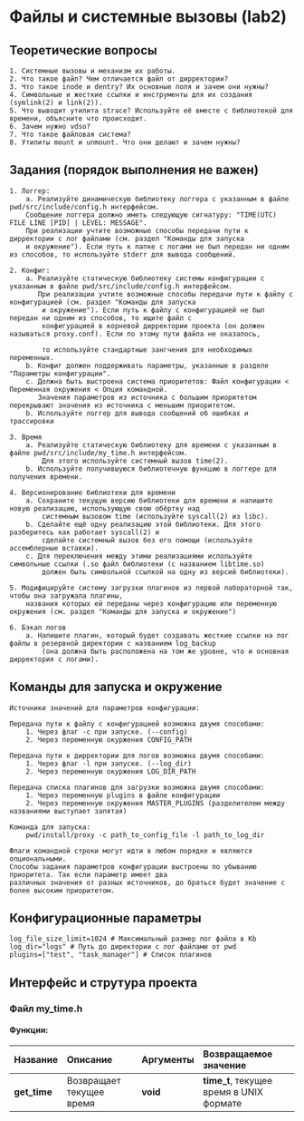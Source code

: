 # Файлы и системные вызовы (lab2)

## Теоретические вопросы
    1. Системные вызовы и механизм их работы.
    2. Что такое файл? Чем отличается файл от дирректории?
    3. Что такое inode и dentry? Их основные поля и зачем они нужны?
    4. Символьные и жесткие ссылки и инструменты для их создания (symlink(2) и link(2)).
    5. Что выводит утилита strace? Используйте её вместе с библиотекой для времени, объясните что происходит.
    6. Зачем нужно vdso?
    7. Что такое файловая система?
    8. Утилиты mount и unmount. Что они делают и зачем нужны?

## Задания (порядок выполнения не важен)
    1. Логгер:
        a. Реализуйте динамическую библиотеку логгера с указанным в файле pwd/src/include/config.h интерфейсом.
        Сообщение логгера должно иметь следующую сигнатуру: "TIME(UTC) FILE LINE [PID] | LEVEL: MESSAGE".
        При реализации учтите возможные способы передачи пути к дирректории с лог файлами (см. раздел "Команды для запуска
        и окружение"). Если путь к папке с логами не был передан ни одним из способов, то используйте stderr для вывода сообщений.

    2. Конфиг:
        a. Реализуйте статическую библиотеку системы конфигурации с указанным в файле pwd/src/include/config.h интерфейсом.
           При реализации учтите возможные способы передачи пути к файлу с конфигурацией (см. раздел "Команды для запуска
            и окружение"). Если путь к файлу с конфигурацией не был передан ни одним из способов, то ищите файл с
            конфигурацией в корневой дирректории проекта (он должен называться proxy.conf). Если по этому пути файла не оказалось,

            то используйте стандартные зангчения для необходимых переменных.
        b. Конфиг должен поддерживать параметры, указанные в разделе "Параметры конфигурации".
        c. Должна быть выстроена система приоритетов: Файл конфигурации < Переменная окружения < Опция командной.
           Значения параметров из источника с большим приоритетом перекрывают значения из источника с меньшим приоритетом.
        b. Используйте логгер для вывода сообщений об ошибках и трассировки

    3. Время
        a. Реализуйте статическую библиотеку для времени с указанным в файле pwd/src/include/my_time.h интерфейсом.
            Для этого используйте системный вызов time(2).
        b. Используйте получившуюся библиотечную функцию в логгере для получения времени.

    4. Версионирование библиотеки для времени
        a. Сохраните текущую версию библиотеки для времени и напишите новую реализацию, использующую свою обёртку над
            системным вызовом time (используйте syscall(2) из libc).
        b. Сделайте ещё одну реализацию этой библиотеки. Для этого разберитесь как работает syscall(2) и
            сделайте системный вызов без его помощи (используйте ассемблерные вставки).
        c. Для переключения между этими реализациями используйте символьные ссылки (.so файл библиотеки (с названием libtime.so)
            должен быть символьной ссылкой на одну из версий библиотеки).

    5. Модифицируйте систему загрузки плагинов из первой лабораторной так, чтобы она загружала плагины,
        названия которых ей переданы через конфигурацию или переменную окружения (см. раздел "Команды для запуска и окружение")

    6. Бэкап логов
        a. Напишите плагин, который будет создавать жесткие ссылки на лог файлы в резервной директории с названием log_backup
            (она должна быть расположена на том же уровне, что и основная дирректория с логами).


## Команды для запуска и окружение
    Источники значений для параметров конфигурации:

    Передача пути к файлу с конфигурацией возможна двумя способами:
        1. Через флаг -c при запуске. (--config)
        2. Через переменную окуржения CONFIG_PATH

    Передача пути к дирректории для логов возможна двумя способами:
        1. Через флаг -l при запуске. (--log_dir)
        2. Через переменную окуржения LOG_DIR_PATH

    Передача списка плагинов для загрузки возможна двумя способами:
        1. Через переменную plugins в файле конфигурации
        2. Через переменную окружения MASTER_PLUGINS (разделителем между названиями выступает запятая)

    Команда для запуска:
        pwd/install/proxy -c path_to_config_file -l path_to_log_dir

    Флаги командной строки могут идти в любом порядке и являются опциональными.
    Способы задания параметров конфигурации выстроены по убыванию приоритета. Так если параметр имеет два
    различных значения от разных источников, до браться будет значение с более высоким приоритетом.


## Конфигурационные параметры
    log_file_size_limit=1024 # Максимальный размер лог файла в Kb
    log_dir="logs" # Путь до директории с лог файлами от pwd
    plugins=["test", "task_manager"] # Список плагинов


## Интерфейс и струтура проекта

### Файл my_time.h

#### Функции:

| Название     | Описание                 | Аргументы | Возвращаемое значение                    |
| :----------- | :----------------------- | :-------- | :--------------------------------------- |
| **get_time** | Возвращает текущее время | **void**  | **time_t**, текущее время в UNIX формате |